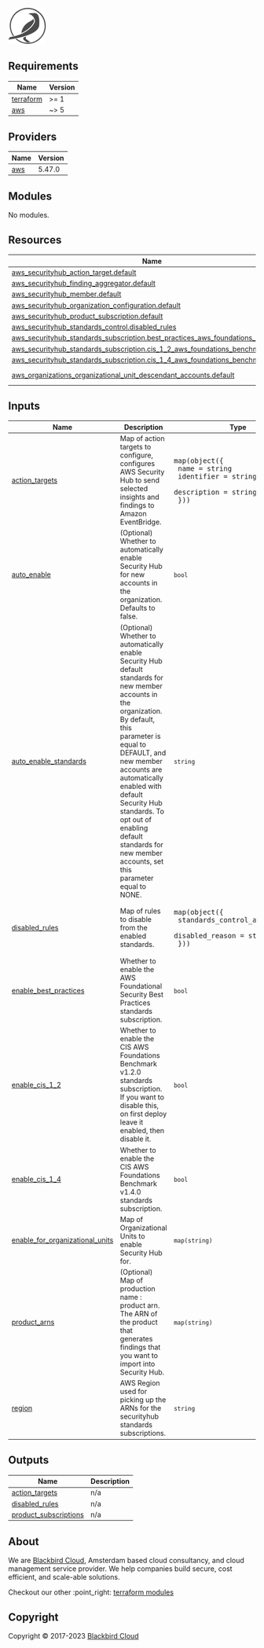 [![blackbird-logo](https://raw.githubusercontent.com/blackbird-cloud/terraform-module-template/main/.config/logo_simple.png)](https://blackbird.cloud)

## Requirements

| Name | Version |
|------|---------|
| <a name="requirement_terraform"></a> [terraform](#requirement\_terraform) | >= 1 |
| <a name="requirement_aws"></a> [aws](#requirement\_aws) | ~> 5 |

## Providers

| Name | Version |
|------|---------|
| <a name="provider_aws"></a> [aws](#provider\_aws) | 5.47.0 |

## Modules

No modules.

## Resources

| Name | Type |
|------|------|
| [aws_securityhub_action_target.default](https://registry.terraform.io/providers/hashicorp/aws/latest/docs/resources/securityhub_action_target) | resource |
| [aws_securityhub_finding_aggregator.default](https://registry.terraform.io/providers/hashicorp/aws/latest/docs/resources/securityhub_finding_aggregator) | resource |
| [aws_securityhub_member.default](https://registry.terraform.io/providers/hashicorp/aws/latest/docs/resources/securityhub_member) | resource |
| [aws_securityhub_organization_configuration.default](https://registry.terraform.io/providers/hashicorp/aws/latest/docs/resources/securityhub_organization_configuration) | resource |
| [aws_securityhub_product_subscription.default](https://registry.terraform.io/providers/hashicorp/aws/latest/docs/resources/securityhub_product_subscription) | resource |
| [aws_securityhub_standards_control.disabled_rules](https://registry.terraform.io/providers/hashicorp/aws/latest/docs/resources/securityhub_standards_control) | resource |
| [aws_securityhub_standards_subscription.best_practices_aws_foundations_benchmark](https://registry.terraform.io/providers/hashicorp/aws/latest/docs/resources/securityhub_standards_subscription) | resource |
| [aws_securityhub_standards_subscription.cis_1_2_aws_foundations_benchmark](https://registry.terraform.io/providers/hashicorp/aws/latest/docs/resources/securityhub_standards_subscription) | resource |
| [aws_securityhub_standards_subscription.cis_1_4_aws_foundations_benchmark](https://registry.terraform.io/providers/hashicorp/aws/latest/docs/resources/securityhub_standards_subscription) | resource |
| [aws_organizations_organizational_unit_descendant_accounts.default](https://registry.terraform.io/providers/hashicorp/aws/latest/docs/data-sources/organizations_organizational_unit_descendant_accounts) | data source |

## Inputs

| Name | Description | Type | Default | Required |
|------|-------------|------|---------|:--------:|
| <a name="input_action_targets"></a> [action\_targets](#input\_action\_targets) | Map of action targets to configure, configures AWS Security Hub to send selected insights and findings to Amazon EventBridge. | <pre>map(object({<br>    name        = string<br>    identifier  = string<br>    description = string<br>  }))</pre> | `{}` | no |
| <a name="input_auto_enable"></a> [auto\_enable](#input\_auto\_enable) | (Optional) Whether to automatically enable Security Hub for new accounts in the organization. Defaults to false. | `bool` | `true` | no |
| <a name="input_auto_enable_standards"></a> [auto\_enable\_standards](#input\_auto\_enable\_standards) | (Optional) Whether to automatically enable Security Hub default standards for new member accounts in the organization. By default, this parameter is equal to DEFAULT, and new member accounts are automatically enabled with default Security Hub standards. To opt out of enabling default standards for new member accounts, set this parameter equal to NONE. | `string` | `"DEFAULT"` | no |
| <a name="input_disabled_rules"></a> [disabled\_rules](#input\_disabled\_rules) | Map of rules to disable from the enabled standards. | <pre>map(object({<br>    standards_control_arn = string<br>    disabled_reason       = string<br>  }))</pre> | `{}` | no |
| <a name="input_enable_best_practices"></a> [enable\_best\_practices](#input\_enable\_best\_practices) | Whether to enable the AWS Foundational Security Best Practices standards subscription. | `bool` | `true` | no |
| <a name="input_enable_cis_1_2"></a> [enable\_cis\_1\_2](#input\_enable\_cis\_1\_2) | Whether to enable the CIS AWS Foundations Benchmark v1.2.0 standards subscription. If you want to disable this, on first deploy leave it enabled, then disable it. | `bool` | `true` | no |
| <a name="input_enable_cis_1_4"></a> [enable\_cis\_1\_4](#input\_enable\_cis\_1\_4) | Whether to enable the CIS AWS Foundations Benchmark v1.4.0 standards subscription. | `bool` | `true` | no |
| <a name="input_enable_for_organizational_units"></a> [enable\_for\_organizational\_units](#input\_enable\_for\_organizational\_units) | Map of Organizational Units to enable Security Hub for. | `map(string)` | `{}` | no |
| <a name="input_product_arns"></a> [product\_arns](#input\_product\_arns) | (Optional) Map of production name : product arn. The ARN of the product that generates findings that you want to import into Security Hub. | `map(string)` | `{}` | no |
| <a name="input_region"></a> [region](#input\_region) | AWS Region used for picking up the ARNs for the securityhub standards subscriptions. | `string` | n/a | yes |

## Outputs

| Name | Description |
|------|-------------|
| <a name="output_action_targets"></a> [action\_targets](#output\_action\_targets) | n/a |
| <a name="output_disabled_rules"></a> [disabled\_rules](#output\_disabled\_rules) | n/a |
| <a name="output_product_subscriptions"></a> [product\_subscriptions](#output\_product\_subscriptions) | n/a |

## About

We are [Blackbird Cloud](https://blackbird.cloud), Amsterdam based cloud consultancy, and cloud management service provider. We help companies build secure, cost efficient, and scale-able solutions.

Checkout our other :point\_right: [terraform modules](https://registry.terraform.io/namespaces/blackbird-cloud)

## Copyright

Copyright © 2017-2023 [Blackbird Cloud](https://blackbird.cloud)
